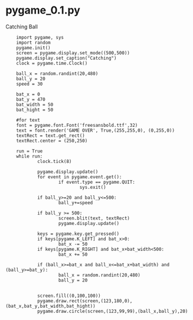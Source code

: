 # pygame_0.1.py
Catching Ball

        import pygame, sys
        import random
        pygame.init()
        screen = pygame.display.set_mode((500,500))
        pygame.display.set_caption("Catching")
        clock = pygame.time.Clock()

        ball_x = random.randint(20,480)
        ball_y = 20
        speed = 30

        bat_x = 0
        bat_y = 470
        bat_width = 50
        bat_hight = 50

        #for text
        font = pygame.font.Font('freesansbold.ttf',32)
        text = font.render('GAME OVER', True,(255,255,0), (0,255,0))
        textRect = text.get_rect()
        textRect.center = (250,250)

        run = True
        while run:
                clock.tick(8)

                pygame.display.update()
                for event in pygame.event.get():
                        if event.type == pygame.QUIT:
                                sys.exit()

                if ball_y>=20 and ball_y<=500:
                        ball_y+=speed

                if ball_y >= 500:
                        screen.blit(text, textRect)
                        pygame.display.update()

                keys = pygame.key.get_pressed()
                if keys[pygame.K_LEFT] and bat_x>0:
                        bat_x -= 50
                if keys[pygame.K_RIGHT] and bat_x+bat_width<500:
                        bat_x += 50

                if (ball_x>=bat_x and ball_x<=bat_x+bat_width) and (ball_y>=bat_y):
                        ball_x = random.randint(20,480)
                        ball_y = 20


                screen.fill((0,100,100))
                pygame.draw.rect(screen,(123,180,0),(bat_x,bat_y,bat_width,bat_hight))
                pygame.draw.circle(screen,(123,99,99),(ball_x,ball_y),20)

